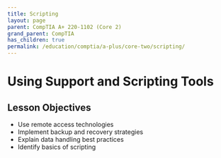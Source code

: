```yaml
---
title: Scripting
layout: page
parent: CompTIA A+ 220-1102 (Core 2)
grand_parent: CompTIA
has_children: true
permalink: /education/comptia/a-plus/core-two/scripting/
---
```


# Using Support and Scripting Tools

## Lesson Objectives

- Use remote access technologies
- Implement backup and recovery strategies
- Explain data handling best practices
- Identify basics of scripting